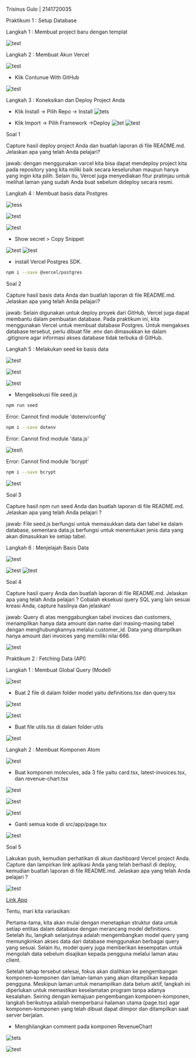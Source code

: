 Trisinus Gulo | 2141720035

Praktikum 1 : Setup Database

Langkah 1 : Membuat project baru dengan templat

![test](img/Praktikum1.png)

Langkah 2 : Membuat Akun Vercel

![test](img/praktukum1_Langkah2.png)

- Klik Contunue With GitHub

![test](img/praktukum1_Langkah2_.png)

Langkah 3 : Koneksikan dan Deploy Project Anda

- Klik Install -> Pilih Repo -> Install
![tets](img/praktukum1_Langkah3.png)

- Klik Import -> Pilih Framework ->Deploy
![tet](img/praktukum1_Langkah3_.png)
![test](img/praktukum1_Langkah3+.png)

Soal 1 

Capture hasil deploy project Anda dan buatlah laporan di file README.md. Jelaskan apa yang telah Anda pelajari?

jawab:
dengan menggunakan varcel kita bisa dapat mendeploy project kita pada repository yang kita miliki baik secara keseluruhan maupun hanya yang ingin kita pilih. Selain itu, Vercel juga menyediakan fitur pratinjau untuk melihat laman yang sudah Anda buat sebelum dideploy secara resmi.

Langkah 4 : Membuat basis data Postgres

![tess](img/praktukum1_Langkah4.png)

![test](img/praktukum1_Langkah4_.png)

![test](img/praktukum1_Langkah4+.png)

- Show secret > Copy Snippet

![test](img/praktukum1_Langkah4-.png)
![test](img/praktukum1_Langkah4_4.png)

-  install Vercel Postgres SDK.
```bash
npm i --save @vercel/postgres
```

Soal 2

Capture hasil basis data Anda dan buatlah laporan di file README.md. Jelaskan apa yang telah Anda pelajari?

jawab:
Selain digunakan untuk deploy proyek dari GitHub, Vercel juga dapat membantu dalam pembuatan database. Pada praktikum ini, kita menggunakan Vercel untuk membuat database Postgres. Untuk mengakses database tersebut, perlu dibuat file .env dan dimasukkan ke dalam .gitignore agar informasi akses database tidak terbuka di GitHub.

Langkah 5 : Melakukan seed ke basis data

![test](img/praktukum1_Langkah5_.png)

![test](img/praktukum1_Langkah5+.png)

![test](img/praktukum1_Langkah5.png)

-  Mengeksekusi file seed.js
```bash 
npm run seed
```
Error: Cannot find module 'dotenv/config'
```bash
npm i --save dotenv
```

Error: Cannot find module 'data.js'

![test](img/praktukum1_Langkah5-.png)\

Error: Cannot find module 'bcrypt'
```bash
npm i --save bcrypt
```
![test](img/praktukum1_Langkah5_1.png)

Soal 3

Capture hasil npm run seed Anda dan buatlah laporan di file README.md. Jelaskan apa yang telah Anda pelajari ?

jawab:
File seed.js berfungsi untuk memasukkan data dan tabel ke dalam database, sementara data.js berfungsi untuk menentukan jenis data yang akan dimasukkan ke setiap tabel.

Langkah 6 : Menjelajah Basis Data

![test](img/praktukum1_Langkah6.png)

![test](img/praktukum1_Langkah6_.png)
![test](img/praktukum1_Langkah6+.png)

Soal 4

Capture hasil query Anda dan buatlah laporan di file README.md. Jelaskan apa yang telah Anda pelajari ? Cobalah eksekusi query SQL yang lain sesuai kreasi Anda, capture hasilnya dan jelaskan!

jawab:
Query di atas menggabungkan tabel invoices dan customers, menampilkan hanya data amount dan name dari masing-masing tabel dengan menghubungkannya melalui customer_id. Data yang ditampilkan hanya amount dari invoices yang memiliki nilai 666.

![test](img/praktukum1_Langkah7.png)


Praktikum 2 : Fetching Data (API)

Langkah 1 : Membuat Global Query (Model)

![test](img/Praktikum2_Langkah1.png)

- Buat 2 file di dalam folder model yaitu definitions.tsx dan query.tsx

![test](img/Praktikum2_Langkah2.png)

![test](img/Praktikum2_Langkah3.png)

-  Buat file utils.tsx di dalam folder utils

![test](img/Praktikum2_Langkah4.png)

Langkah 2 : Membuat Komponen Atom

![test](img/Praktikum2_Langkah5.png)

- Buat komponen molecules, ada 3 file yaitu card.tsx, latest-invoices.tsx, dan revenue-chart.tsx

![test](img/Praktikum2_Langkah6.png)

![test](img/Praktikum2_Langkah7.png)

![test](img/Praktikum2_Langkah8.png)

- Ganti semua kode di src/app/page.tsx

![test](img/Praktikum2_Langkah9.png)

Soal 5

Lakukan push, kemudian perhatikan di akun dashboard Vercel project Anda. Capture dan lampirkan link aplikasi Anda yang telah berhasil di deploy, kemudian buatlah laporan di file README.md. Jelaskan apa yang telah Anda pelajari ?

![test](img/hasil_Praktikum2.png)

[Link App](https://pbf-pertemuan-09-nextjs-database.vercel.app/)

Tentu, mari kita variasikan:

Pertama-tama, kita akan mulai dengan menetapkan struktur data untuk setiap entitas dalam database dengan merancang model definitions. Setelah itu, langkah selanjutnya adalah mengembangkan model query yang memungkinkan akses data dari database menggunakan berbagai query yang sesuai. Selain itu, model query juga memberikan kesempatan untuk mengolah data sebelum disajikan kepada pengguna melalui laman atau client.

Setelah tahap tersebut selesai, fokus akan dialihkan ke pengembangan komponen-komponen dan laman-laman yang akan ditampilkan kepada pengguna. Meskipun laman untuk menampilkan data belum aktif, langkah ini diperlukan untuk memastikan keselamatan program tanpa adanya kesalahan. Seiring dengan kemajuan pengembangan komponen-komponen, langkah berikutnya adalah memperbarui halaman utama (page.tsx) agar komponen-komponen yang telah dibuat dapat diimpor dan ditampilkan saat server berjalan.

- Menghilangkan comment pada komponen RevenueChart

![tets](img/Praktikum2_Langkah10.png)

![test](img/Praktikum2_Langkah11+.png)







<!-- **Tugas Praktikum**

1. Jika Anda perhatikan pada file src\app\page.tsx untuk komponen Card sebenarnya telah dibuat sebagai molecules pada file src\app\components\molecules\card.tsx yaitu komponen CardWrapper. Silakan Anda sesuaikan sehingga dapat tampil seperti gambar berikut.

2. Perhatikan fungsi fetchCardData() (pada file src\model\query.tsx) dari soal nomor 1. Jelaskan maksud kode dan kueri yang dilakukan dalam fungsi tersebut! -->




